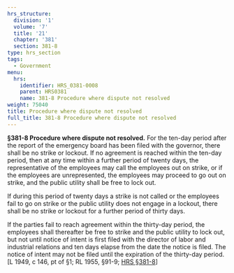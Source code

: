 ```yaml
---
hrs_structure:
  division: '1'
  volume: '7'
  title: '21'
  chapter: '381'
  section: 381-8
type: hrs_section
tags:
  - Government
menu:
  hrs:
    identifier: HRS_0381-0008
    parent: HRS0381
    name: 381-8 Procedure where dispute not resolved
weight: 75040
title: Procedure where dispute not resolved
full_title: 381-8 Procedure where dispute not resolved
---
```

**§381-8 Procedure where dispute not resolved.** For the ten-day period after the report of the emergency board has been filed with the governor, there shall be no strike or lockout. If no agreement is reached within the ten-day period, then at any time within a further period of twenty days, the representative of the employees may call the employees out on strike, or if the employees are unrepresented, the employees may proceed to go out on strike, and the public utility shall be free to lock out.

If during this period of twenty days a strike is not called or the employees fail to go on strike or the public utility does not engage in a lockout, there shall be no strike or lockout for a further period of thirty days.

If the parties fail to reach agreement within the thirty-day period, the employees shall thereafter be free to strike and the public utility to lock out, but not until notice of intent is first filed with the director of labor and industrial relations and ten days elapse from the date the notice is filed. The notice of intent may not be filed until the expiration of the thirty-day period. [L 1949, c 146, pt of §1; RL 1955, §91-9; [HRS §381-8](/title-21/chapter-381/section-381-8/)]